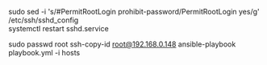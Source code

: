 sudo sed -i 's/#PermitRootLogin prohibit-password/PermitRootLogin yes/g' /etc/ssh/sshd_config   
systemctl restart sshd.service

sudo passwd root
ssh-copy-id root@192.168.0.148
ansible-playbook playbook.yml -i hosts
